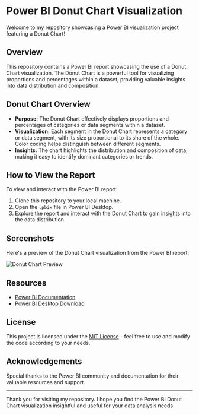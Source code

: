 # Power BI Donut Chart Visualization

Welcome to my repository showcasing a Power BI visualization project featuring a Donut Chart!

## Overview

This repository contains a Power BI report showcasing the use of a Donut Chart visualization. The Donut Chart is a powerful tool for visualizing proportions and percentages within a dataset, providing valuable insights into data distribution and composition.

## Donut Chart Overview

- **Purpose:** The Donut Chart effectively displays proportions and percentages of categories or data segments within a dataset.
- **Visualization:** Each segment in the Donut Chart represents a category or data segment, with its size proportional to its share of the whole. Color coding helps distinguish between different segments.
- **Insights:** The chart highlights the distribution and composition of data, making it easy to identify dominant categories or trends.

## How to View the Report

To view and interact with the Power BI report:

1. Clone this repository to your local machine.
2. Open the `.pbix` file in Power BI Desktop.
3. Explore the report and interact with the Donut Chart to gain insights into the data distribution.

## Screenshots

Here's a preview of the Donut Chart visualization from the Power BI report:

![Donut Chart Preview](path/to/screenshot.png)

## Resources

- [Power BI Documentation](https://docs.microsoft.com/power-bi/)
- [Power BI Desktop Download](https://powerbi.microsoft.com/desktop/)

## License

This project is licensed under the [MIT License](LICENSE) - feel free to use and modify the code according to your needs.

## Acknowledgements

Special thanks to the Power BI community and documentation for their valuable resources and support.

---

Thank you for visiting my repository. I hope you find the Power BI Donut Chart visualization insightful and useful for your data analysis needs.
